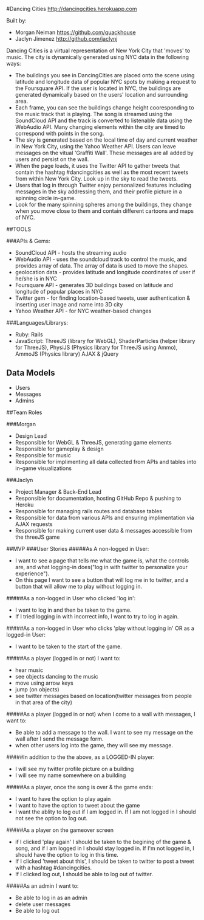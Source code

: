 #Dancing Cities
http://dancingcities.herokuapp.com

Built by:

- Morgan Neiman https://github.com/quackhouse
- Jaclyn Jimenez http://github.com/jaclynj

Dancing Cities is a virtual representation of New York City that 'moves' to music. The city is dynamically generated using NYC data in the following ways:

- The buildings you see in DancingCities are placed onto the scene using latitude and longitude data of popular NYC spots by making a request to the Foursquare API. If the user is located in NYC, the buildings are generated dynamically based on the users' location and surrounding area.
- Each frame, you can see the buildings change height cooresponding to the music track that is playing. The song is streamed using the SoundCloud API and the track is converted to listenable data using the WebAudio API. Many changing elements within the city are timed to correspond with points in the song.
- The sky is generated based on the local time of day and current weather in New York City, using the Yahoo Weather API.
Users can leave messages on the vitual 'Graffiti Wall'. These messages are all added by users and persist on the wall.
- When the page loads, it uses the Twitter API to gather tweets that contain the hashtag #dancingcities as well as the most recent tweets from within New York City. Look up in the sky to read the tweets.
- Users that log in through Twitter enjoy personalized features including messages in the sky addressing them, and their profile picture in a spinning circle in-game.
- Look for the many spinning spheres among the buildings, they change when you move close to them and contain different cartoons and maps of NYC.


##TOOLS

###APIs & Gems:

- SoundCloud API - hosts the streaming audio
- WebAudio API - uses the soundcloud track to control the music, and provides array of data. The array of data is used to move the shapes.
- geolocation data - provides latitude and longitude coordinates of user if he/she is in NYC
- Foursquare API - generates 3D buildings based on latitude and longitude of popular places in NYC
- Twitter gem - for finding location-based tweets, user authentication & inserting user image and name into 3D city
- Yahoo Weather API - for NYC weather-based changes

###Languages/Librarys:
- Ruby: Rails
- JavaScript: ThreeJS (library for WebGL), ShaderParticles (helper library for ThreeJS), PhysiJS (Physics library for ThreeJS using Ammo), AmmoJS (Physics library) AJAX & jQuery

## Data Models
- Users
- Messages
- Admins

##Team Roles

###Morgan

- Design Lead
- Responsible for WebGL & ThreeJS, generating game elements
- Responsible for gameplay & design
- Responsible for music
- Responsible for implimenting all data collected from APIs and tables into in-game visualizations


###Jaclyn

- Project Manager & Back-End Lead
- Responsible for documentation, hosting GitHub Repo & pushing to Heroku
- Responsible for managing rails routes and database tables
- Responsible for data from various APIs and ensuring implimentation via AJAX requests
- Responsible for making current user data & messages accessible from the threeJS game


##MVP
###User Stories
#####As A non-logged in User:

- I want to see a page that tells me what the game is, what the controls are, and what logging-in does("log in with twitter  to personalize your experience").
- On this page I want to see a button that will log me in to twitter, and a button that will allow me to play without logging in.

#####As a non-logged in User who clicked 'log in':

- I want to log in and then be taken to the game.
- If I tried logging in with incorrect info, I want to try to log in again.

#####As a non-logged in User who clicks 'play without logging in' OR as a logged-in User:

- I want to be taken to the start of the game.

#####As a player (logged in or not) I want to:

- hear music
- see objects dancing to the music
- move using arrow keys
- jump (on objects)
- see twitter messages based on location(twitter messages from people in that area of the city)

#####As a player (logged in or not) when I come to a wall with messages, I want to:
-  Be able to add a message to the wall. I want to see my message on the wall after I send the message form.
-  when other users log into the game, they will see my message.

#####In addition to the the above, as a LOGGED-IN player:

- I will see my twitter profile picture on a building
- I will see my name somewhere on a building

#####As a player, once the song is over & the game ends:

- I want to have the option to play again
- I want to have the option to tweet about the game
- I want the ablity to log out if I am logged in. If I am not logged in I should not see the option to log out.

#####As a player on the gameover screen
- if I clicked 'play again' I should be taken to the begining of the game & song, and if I am logged in I should stay logged in. If I'm not logged in, I should have the option to log in this time.
- If I clicked 'tweet about this', I should be taken to twitter to post a tweet with a hashtag #dancingcities.
- If I clicked log out, I should be able to log out of twitter.

#####As an admin I want to:

- Be able to log in as an admin
- delete user messages
- Be able to log out



